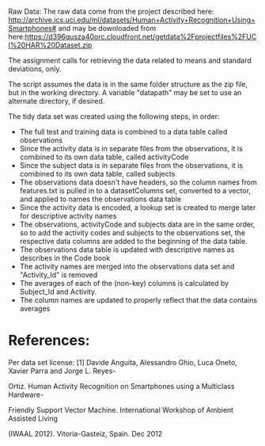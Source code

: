 Raw Data: The raw data come from the project described here:
http://archive.ics.uci.edu/ml/datasets/Human+Activity+Recognition+Using+Smartphones#
and may be downloaded from here:https://d396qusza40orc.cloudfront.net/getdata%2Fprojectfiles%2FUCI%20HAR%20Dataset.zip 

The assignment calls for retrieving the data related to means and standard deviations, only.  

The script assumes the data is in the same folder structure as the zip file, but in the working directory.  A variable "datapath" may be set to use an alternate directory, if desired.

The tidy data set was created using the following steps, in order:
* The full test and training data is combined to a data table called observations
* Since the activity data is in separate files from the observations, it is comibined to its own data table, called activityCode
* Since the subject data is in separate files from the observations, it is comibined to its own data table, called subjects
* The observations data doesn't have headers, so the column names from features.txt is pulled in to a datasetColumns set, converted to a vector, and applied to names the observations data table
* Since the activity data is encoded, a lookup set is created to merge later for descriptive activity names
* The observations, activityCode and subjects data are in the same order, so to add the activity codes and subjects to the observations set, the respective data columns are added to the beginning of the data table.
* The observations data table is updated with descriptive names as describes in the Code book
* The activity names are merged into the observations data set and "Activity_Id" is removed
* The averages of each of the (non-key) columns is calculated by Subject_Id and Activity.
* The column names are updated to properly reflect that the data contains averages

References:
========
Per data set license:
[1] Davide Anguita, Alessandro Ghio, Luca Oneto, Xavier Parra and Jorge L. Reyes-
Ortiz. Human Activity Recognition on Smartphones using a Multiclass Hardware-
Friendly Support Vector Machine. International Workshop of Ambient Assisted Living 
(IWAAL 2012). Vitoria-Gasteiz, Spain. Dec 2012
